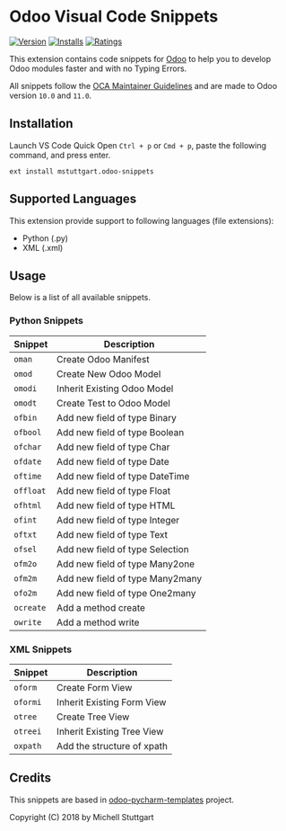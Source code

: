 # Odoo Visual Code Snippets

[![Version](https://vsmarketplacebadge.apphb.com/version-short/mstuttgart.odoo-snippets.svg?style=flat-square)](https://marketplace.visualstudio.com/items?itemName=mstuttgart.odoo-snippets)
[![Installs](https://vsmarketplacebadge.apphb.com/installs/mstuttgart.odoo-snippets.svg?style=flat-square)](https://marketplace.visualstudio.com/items?itemName=mstuttgart.odoo-snippets)
[![Ratings](https://vsmarketplacebadge.apphb.com/rating/mstuttgart.odoo-snippets.svg?style=flat-square)](https://marketplace.visualstudio.com/items?itemName=mstuttgart.odoo-snippets)

This extension contains code snippets for [Odoo](https://www.odoo.com) to help you to develop Odoo modules faster and with no Typing Errors.

All snippets follow the [OCA Maintainer Guidelines](https://github.com/OCA/maintainer-tools/blob/master/CONTRIBUTING.md) and are made to Odoo version `10.0` and `11.0`.

## Installation

Launch VS Code Quick Open `Ctrl + p` or `Cmd + p`, paste the following command, and press enter.

```
ext install mstuttgart.odoo-snippets
```

## Supported Languages

This extension provide support to following languages (file extensions):

* Python (.py)
* XML (.xml)

## Usage

Below is a list of all available snippets.

### Python Snippets

| Snippet   | Description                     |
|-----------|---------------------------------|
| `oman`    | Create Odoo Manifest            |
| `omod`    | Create New Odoo Model           |
| `omodi`   | Inherit Existing Odoo Model     |
| `omodt`   | Create Test to Odoo Model       |
| `ofbin`   | Add new field of type Binary    |
| `ofbool`  | Add new field of type Boolean   |
| `ofchar`  | Add new field of type Char      |
| `ofdate`  | Add new field of type Date      |
| `oftime`  | Add new field of type DateTime  |
| `offloat` | Add new field of type Float     |
| `ofhtml`  | Add new field of type HTML      |
| `ofint`   | Add new field of type Integer   |
| `oftxt`   | Add new field of type Text      |
| `ofsel`   | Add new field of type Selection |
| `ofm2o`   | Add new field of type Many2one  |
| `ofm2m`   | Add new field of type Many2many |
| `ofo2m`   | Add new field of type One2many  |
| `ocreate` | Add a method create             |
| `owrite`  | Add a method write              |

### XML Snippets

| Snippet  | Description                |
| -------- | -------------------------- |
| `oform`  | Create Form View           |
| `oformi` | Inherit Existing Form View |
| `otree`  | Create Tree View           |
| `otreei` | Inherit Existing Tree View |
| `oxpath` | Add the structure of xpath |

## Credits

This snippets are based in [odoo-pycharm-templates](https://github.com/mohamedmagdy/odoo-pycharm-templates) project.

Copyright (C) 2018 by Michell Stuttgart
